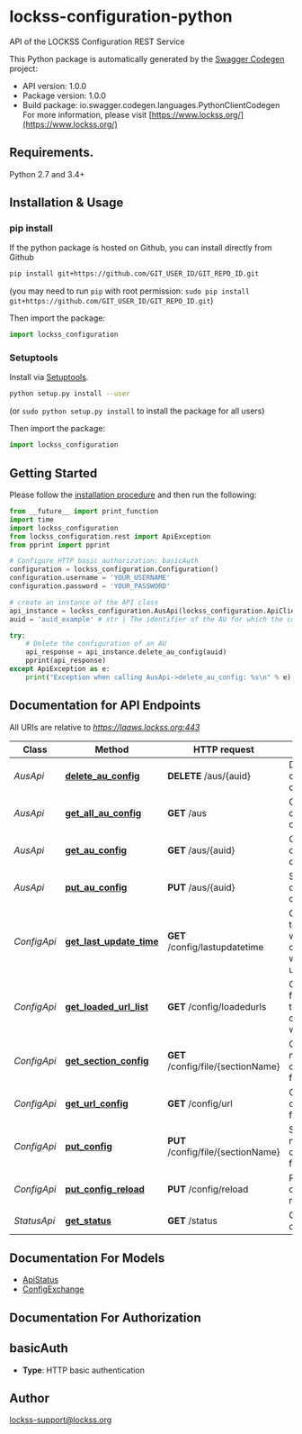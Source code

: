 # lockss-configuration-python
API of the LOCKSS Configuration REST Service

This Python package is automatically generated by the [Swagger Codegen](https://github.com/swagger-api/swagger-codegen) project:

- API version: 1.0.0
- Package version: 1.0.0
- Build package: io.swagger.codegen.languages.PythonClientCodegen
For more information, please visit [https://www.lockss.org/](https://www.lockss.org/)

## Requirements.

Python 2.7 and 3.4+

## Installation & Usage
### pip install

If the python package is hosted on Github, you can install directly from Github

```sh
pip install git+https://github.com/GIT_USER_ID/GIT_REPO_ID.git
```
(you may need to run `pip` with root permission: `sudo pip install git+https://github.com/GIT_USER_ID/GIT_REPO_ID.git`)

Then import the package:
```python
import lockss_configuration 
```

### Setuptools

Install via [Setuptools](http://pypi.python.org/pypi/setuptools).

```sh
python setup.py install --user
```
(or `sudo python setup.py install` to install the package for all users)

Then import the package:
```python
import lockss_configuration
```

## Getting Started

Please follow the [installation procedure](#installation--usage) and then run the following:

```python
from __future__ import print_function
import time
import lockss_configuration
from lockss_configuration.rest import ApiException
from pprint import pprint

# Configure HTTP basic authorization: basicAuth
configuration = lockss_configuration.Configuration()
configuration.username = 'YOUR_USERNAME'
configuration.password = 'YOUR_PASSWORD'

# create an instance of the API class
api_instance = lockss_configuration.AusApi(lockss_configuration.ApiClient(configuration))
auid = 'auid_example' # str | The identifier of the AU for which the configuration is\\ \\ to be deleted

try:
    # Delete the configuration of an AU
    api_response = api_instance.delete_au_config(auid)
    pprint(api_response)
except ApiException as e:
    print("Exception when calling AusApi->delete_au_config: %s\n" % e)

```

## Documentation for API Endpoints

All URIs are relative to *https://laaws.lockss.org:443*

Class | Method | HTTP request | Description
------------ | ------------- | ------------- | -------------
*AusApi* | [**delete_au_config**](docs/AusApi.md#delete_au_config) | **DELETE** /aus/{auid} | Delete the configuration of an AU
*AusApi* | [**get_all_au_config**](docs/AusApi.md#get_all_au_config) | **GET** /aus | Get the configurations of all AUs
*AusApi* | [**get_au_config**](docs/AusApi.md#get_au_config) | **GET** /aus/{auid} | Get the configuration of an AU
*AusApi* | [**put_au_config**](docs/AusApi.md#put_au_config) | **PUT** /aus/{auid} | Store the configuration of an AU
*ConfigApi* | [**get_last_update_time**](docs/ConfigApi.md#get_last_update_time) | **GET** /config/lastupdatetime | Get the timestamp when the configuration was last updated
*ConfigApi* | [**get_loaded_url_list**](docs/ConfigApi.md#get_loaded_url_list) | **GET** /config/loadedurls | Get the URLs from which the configuration was loaded
*ConfigApi* | [**get_section_config**](docs/ConfigApi.md#get_section_config) | **GET** /config/file/{sectionName} | Get the named configuration file
*ConfigApi* | [**get_url_config**](docs/ConfigApi.md#get_url_config) | **GET** /config/url | Get the configuration file for a URL
*ConfigApi* | [**put_config**](docs/ConfigApi.md#put_config) | **PUT** /config/file/{sectionName} | Store the named configuration file
*ConfigApi* | [**put_config_reload**](docs/ConfigApi.md#put_config_reload) | **PUT** /config/reload | Request a configuration reload
*StatusApi* | [**get_status**](docs/StatusApi.md#get_status) | **GET** /status | Get the status of the service


## Documentation For Models

 - [ApiStatus](docs/ApiStatus.md)
 - [ConfigExchange](docs/ConfigExchange.md)


## Documentation For Authorization


## basicAuth

- **Type**: HTTP basic authentication


## Author

lockss-support@lockss.org

